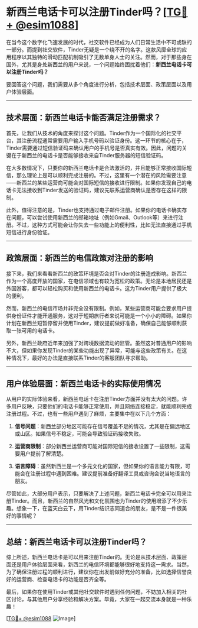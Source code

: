 # 新西兰电话卡可以注册Tinder吗？[[TG💪+ @esim1088](https://t.me/s/esim1088)]

在当今这个数字化飞速发展的时代，社交软件已经成为人们日常生活中不可或缺的一部分。而提到社交软件，Tinder无疑是一个绕不开的名字。这款风靡全球的应用程序以其独特的滑动匹配机制吸引了无数单身人士的关注。然而，对于那些身在国外，尤其是身处新西兰的用户来说，一个问题始终困扰着他们：**新西兰电话卡可以注册Tinder吗？**

要回答这个问题，我们需要从多个角度进行分析，包括技术层面、政策层面以及用户体验层面。

---

## 技术层面：新西兰电话卡能否满足注册需求？

首先，让我们从技术的角度来探讨这个问题。Tinder作为一个国际化的社交平台，其注册流程通常需要用户输入手机号码以验证身份。这一环节的核心在于，Tinder需要通过短信验证码来确认用户的手机号是否真实有效。因此，问题的关键在于新西兰的电话卡是否能够接收来自Tinder服务器的短信验证码。

在大多数情况下，只要你的新西兰电话卡是合法激活的，并且能够正常接收国际短信，那么理论上是可以顺利完成注册的。不过，这里有一个潜在的风险需要注意——新西兰的某些运营商可能会对国际短信的接收进行限制。如果你发现自己的电话卡无法接收到Tinder发送的验证码，建议先联系运营商确认是否存在这样的限制。

此外，值得注意的是，Tinder也支持通过电子邮件注册。如果你的电话卡确实存在问题，可以尝试使用新西兰的邮箱地址（例如Gmail、Outlook等）来进行注册。不过，这种方式可能会让你失去一些功能上的便利性，比如无法直接通过手机短信进行身份验证。

---

## 政策层面：新西兰的电信政策对注册的影响

接下来，我们来看看新西兰的政策环境是否会对Tinder的注册造成影响。新西兰作为一个高度开放的国家，在电信领域也有较为宽松的政策。无论是本地居民还是外国游客，都可以轻松购买和使用新西兰的电话卡。这为Tinder用户提供了极大的便利。

然而，新西兰的电信市场并非完全没有限制。例如，某些运营商可能会要求用户提供身份证件才能开通服务，这对于短期旅行者来说可能是一个小小的障碍。如果你计划在新西兰短暂停留并使用Tinder，建议提前做好准备，确保自己能够顺利获取一张可用的电话卡。

另外，新西兰政府近年来加强了对跨境数据流动的监管。虽然这对普通用户的影响不大，但如果你发现Tinder的某些功能出现了异常，可能与这些政策有关。在这种情况下，最好的办法是直接联系Tinder的客服团队寻求帮助。

---

## 用户体验层面：新西兰电话卡的实际使用情况

从用户的实际体验来看，新西兰电话卡在注册Tinder方面并没有太大的问题。许多用户反映，只要他们的电话卡能够正常使用，并且网络连接稳定，就能顺利完成注册过程。不过，也有一些用户遇到了麻烦，主要集中在以下几个方面：

1. **信号问题**：新西兰部分地区可能存在信号覆盖不足的情况，尤其是在偏远地区或山区。如果信号不稳定，可能会导致验证码接收失败。
   
2. **运营商限制**：部分新西兰运营商可能对国际短信的接收设置了一些限制，这需要用户提前了解清楚。

3. **语言障碍**：虽然新西兰是一个多元文化的国家，但如果你的语言能力有限，可能会在注册过程中遇到困难。建议提前准备好翻译工具或咨询会说当地语言的朋友。

尽管如此，大部分用户表示，只要解决了上述问题，新西兰电话卡完全可以用来注册Tinder。而且，新西兰的自然风光和文化氛围也为Tinder的使用增添了不少乐趣。想象一下，在蓝天白云下，用Tinder结识志同道合的朋友，是不是一件很美好的事情呢？

---

## 总结：新西兰电话卡可以注册Tinder吗？

综上所述，新西兰电话卡是可以用来注册Tinder的。无论是从技术层面、政策层面还是用户体验层面来看，新西兰的电信环境都能够很好地支持这一需求。当然，为了确保注册过程的顺利进行，建议你在出发前做好充分的准备，比如选择信誉良好的运营商、检查电话卡的功能是否齐全等。

最后，如果你在使用Tinder或其他社交软件时遇到任何问题，不妨加入相关的社区讨论，与其他用户分享经验和解决方案。毕竟，大家在一起交流本身就是一种乐趣！

[[TG💪+ @esim1088](https://t.me/s/esim1088) ![Image](https://i.postimg.cc/4NQfJmqS/Snipaste-2025-05-13-00-14-12.png)]